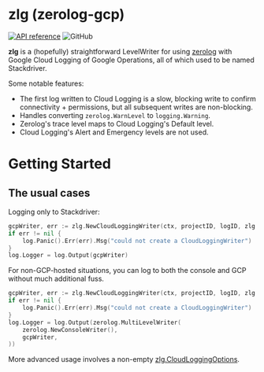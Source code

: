 # zlg (zerolog-gcp)

[![API reference](https://img.shields.io/badge/godoc-reference-5272B4)](https://pkg.go.dev/github.com/mark-ignacio/zerolog-gcp?tab=doc)
![GitHub](https://img.shields.io/github/license/mark-ignacio/zerolog-gcp)

**zlg** is a (hopefully) straightforward LevelWriter for using [zerolog](github.com/rs/zerolog) with Google Cloud Logging of Google Operations, all of which used to be named Stackdriver.

Some notable features:

* The first log written to Cloud Logging is a slow, blocking write to confirm connectivity + permissions, but all subsequent writes are non-blocking.
* Handles converting `zerolog.WarnLevel` to `logging.Warning`.
* Zerolog's trace level maps to Cloud Logging's Default level.
* Cloud Logging's Alert and Emergency levels are not used.

# Getting Started

## The usual cases

Logging only to Stackdriver:

```go
gcpWriter, err := zlg.NewCloudLoggingWriter(ctx, projectID, logID, zlg.CloudLoggingOptions{})
if err != nil {
    log.Panic().Err(err).Msg("could not create a CloudLoggingWriter")
}
log.Logger = log.Output(gcpWriter)
```

For non-GCP-hosted situations, you can log to both the console and GCP without much additional fuss.

```go
gcpWriter, err := zlg.NewCloudLoggingWriter(ctx, projectID, logID, zlg.CloudLoggingOptions{})
if err != nil {
    log.Panic().Err(err).Msg("could not create a CloudLoggingWriter")
}
log.Logger = log.Output(zerolog.MultiLevelWriter(
    zerolog.NewConsoleWriter(), 
    gcpWriter,
))
```

More advanced usage involves a non-empty [zlg.CloudLoggingOptions](https://pkg.go.dev/github.com/mark-ignacio/zerolog-gcp?tab=doc#CloudLoggingOptions).